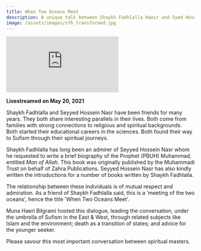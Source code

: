 ```yaml
---
title: When Two Oceans Meet
description: A unique talk between Shaykh Fadhlalla Haeir and Syed Hossein Nasr, focused on Sufism in the East & West; Islam and the environment; death as a transition of states; and advice for the younger seeker.
image: /assets/images/sfh_transformed.jpg
---
```


<iframe class="video-frame" src="https://www.youtube.com/embed/QsDGX3LIRp0" title="YouTube video player" frameborder="0" allow="accelerometer; autoplay; clipboard-write; encrypted-media; gyroscope; picture-in-picture" allowfullscreen></iframe>

**Livestreamed on May 20, 2021** 

Shaykh Fadhlalla and Seyyed Hossein Nasr have been friends for many years. They both share interesting parallels in their lives. Both come from families with strong connections to religious and spiritual backgrounds. Both started their educational careers in the sciences. Both found their way to Sufism through their spiritual journeys.

Shaykh Fadhlalla has long been an admirer of Seyyed Hossein Nasr whom he requested to write a brief biography of the Prophet (PBUH) Muhammad, entitled _Man of Allah_. This book was originally published by the Muhammadi Trust on behalf of Zahra Publications. Seyyed Hossein Nasr has also kindly written the introductions for a number of books written by Shaykh Fadhlalla.

The relationship between these individuals is of mutual respect and admiration. As a friend of Shaykh Fadhlalla said, this is a ‘meeting of the two oceans’, hence the title 'When Two Oceans Meet'.

Muna Haeri Bilgrami hosted this dialogue, leading the conversation, under the umbrella of Sufism in the East & West, through related subjects like Islam and the environment; death as a transition of states; and advice for the younger seeker.

Please savour this most important conversation between spiritual masters.